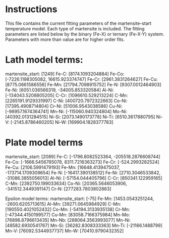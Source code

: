 # Instructions
This file contains the current fitting parameters of the martensite-start temperature model. Each type of martensite is included. The fitting parameters are listed below by the binary (Fe-X) or ternary (Fe-X-Y) system. Parameters with more than value are for higher order fits.
# Lath model terms:
martensite_start: [1249]
Fe-C: [8174.1093204884]
Fe-Co: [-7226.1198305082, 16615.923374747]
Fe-Cr: [2961.3831264627]
Fe-Cu: [8775.0661586556]
Fe-Mn: [21794.7098915752]
Fe-N: [9307.0012464903]
Fe-Ni: [6051.036566319, -34005.853320584]
Al-Ni: [-134043.5208805205]
C-Cr: [1096610.529213224]
C-Mn: [2265191.9129331997]
C-Ni: [400720.7972322663]
Co-Ni: [17395.4908714804]
Cr-Ni: [51006.9543038586]
Cu-Ni: [-98957.1674364741]
Mn-Ni: [-115060.940324804]
Mo-Ni: [40392.0131284515]
Ni-Si: [2073.1490173778]
Ni-Ti: [6510.3617880795]
Ni-V: [-2145.8786460205]
Ni-W: [169904.1828377783]

# Plate model terms
martensite_start: [2089]
Fe-C: [-1796.8082523364, -205518.2876608744]
Fe-Co: [-1666.5456785078, 8311.7216363273]
Fe-Cr: [-524.2993282524]
Fe-Cu: [2106.5991479193]
Fe-Mn: [16648.4139475037, -173714.1709309654]
Fe-N: [-16417.390138512]
Fe-Ni: [2710.3046533842, -31086.3855056013]
Al-Ni: [-57154.044405796]
C-Cr: [850341.122959165]
C-Mn: [2392750.199033634]
Co-Ni: [20365.5646053906, -341512.3449391147]
Cr-N: [277283.7803802883]

Epsilon model terms:
martensite_start: [-75]
Fe-Mn: [1453.0543251244, -2600.6205713615]
Al-Mn: [39271.0645984929]
C-Mn: [190550.4021052432]
Co-Mn: [-54194.3133935138]
Cr-Mn: [-47344.4150199577]
Cu-Mn: [83058.7166375984]
Mn-Mo: [76896.8796613435]
Mn-Nb: [288064.3563993077]
Mn-Ni: [48582.6930541767]
Mn-Si: [36282.8308333363]
Mn-Ti: [-21166.1488799]
Mn-V: [76092.5344937737]
Mn-W: [70410.9790432352]
